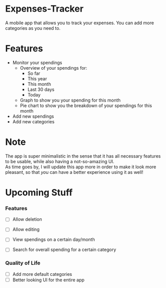 # Expenses-Tracker

A mobile app that allows you to track your expenses. You can add more categories as you need to.

# Features
- Monitor your spendings
  - Overview of your spendings for:
    - So far
    - This year
    - This month
    - Last 30 days
    - Today
  - Graph to show you your spending for this month
  - Pie chart to show you the breakdown of your spendings for this month
- Add new spendings
- Add new categories

# Note
The app is super minimalistic in the sense that it has all necessary features to be usable, while also having a not-so-amazing UI.  
As time goes by, I will update this app more in order to make it look more pleasant, so that _you_ can have a better experience using it as well!

# Upcoming Stuff
### Features
- [ ] Allow deletion
- [ ] Allow editing
- [ ] View spendings on a certain day/month
- [ ] Search for overall spending for a certain category


### Quality of Life
- [ ] Add more default categories
- [ ] Better looking UI for the entire app
